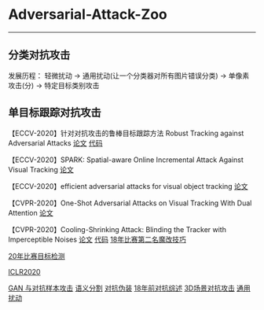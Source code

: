 # Adversarial-Attack-Zoo
***
## 分类对抗攻击
发展历程：
轻微扰动 -> 通用扰动(让一个分类器对所有图片错误分类) -> 单像素攻击(分) -> 特定目标类别攻击
## 单目标跟踪对抗攻击
【ECCV-2020】针对对抗攻击的鲁棒目标跟踪方法 Robust Tracking against Adversarial Attacks
[论文](https://arxiv.org/abs/2007.09919)
[代码](https://github.com/joshuajss/RTAA)

【ECCV-2020】SPARK: Spatial-aware Online Incremental Attack Against Visual Tracking
[论文](https://arxiv.org/abs/1910.08681)

【ECCV-2020】efficient adversarial attacks for visual object tracking
[论文](https://arxiv.org/abs/2008.00217)

【CVPR-2020】One-Shot Adversarial Attacks on Visual Tracking With Dual Attention
[论文](https://openaccess.thecvf.com/content_CVPR_2020/html/Chen_One-Shot_Adversarial_Attacks_on_Visual_Tracking_With_Dual_Attention_CVPR_2020_paper.html)

【CVPR-2020】Cooling-Shrinking Attack: Blinding the Tracker with Imperceptible Noises
[论文](https://openaccess.thecvf.com/content_CVPR_2020/papers/Yan_Cooling-Shrinking_Attack_Blinding_the_Tracker_With_Imperceptible_Noises_CVPR_2020_paper.pdf)
[代码](https://github.com/MasterBin-IIAU/CSA)
[18年比赛第二名魔改技巧](https://cloud.tencent.com/developer/article/1166761)

[20年比赛目标检测](https://zhuanlan.zhihu.com/p/193134042)

[ICLR2020](https://zhuanlan.zhihu.com/p/98533370)

[GAN 与对抗样本攻击](https://www.chainnews.com/articles/456398782015.htm)
[语义分割](https://zhuanlan.zhihu.com/p/256479943)
[对抗伪装](http://blog.itpub.net/69946223/viewspace-2689791/)
[18年前对抗综述](https://www.jiqizhixin.com/articles/2018-03-05-4)
[3D场景对抗攻击](https://zhuanlan.zhihu.com/p/74577133)
[通用扰动](https://blog.csdn.net/tfcy694/article/details/80455899)
